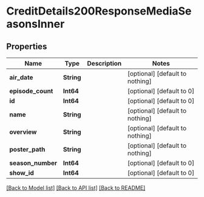 # CreditDetails200ResponseMediaSeasonsInner


## Properties
Name | Type | Description | Notes
------------ | ------------- | ------------- | -------------
**air_date** | **String** |  | [optional] [default to nothing]
**episode_count** | **Int64** |  | [optional] [default to 0]
**id** | **Int64** |  | [optional] [default to 0]
**name** | **String** |  | [optional] [default to nothing]
**overview** | **String** |  | [optional] [default to nothing]
**poster_path** | **String** |  | [optional] [default to nothing]
**season_number** | **Int64** |  | [optional] [default to 0]
**show_id** | **Int64** |  | [optional] [default to 0]


[[Back to Model list]](../README.md#models) [[Back to API list]](../README.md#api-endpoints) [[Back to README]](../README.md)


